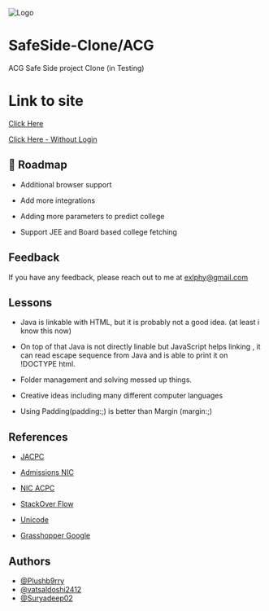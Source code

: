 ![Logo](https://cdn.discordapp.com/attachments/794818958686552145/903132306078859274/1635393906112.png)

# SafeSide-Clone/ACG
ACG Safe Side project Clone (in Testing)


# Link to site 

[Click Here](https://plushb9rry.github.io/SafeSide-Clone/index.html)


[Click Here - Without Login](https://plushb9rry.github.io/SafeSide-Clone/Secondpage/SecPage.html?text1=1234567890&psw=222222222222222222&remember=on&submit=Submit)


## 🚀 Roadmap

- Additional browser support

- Add more integrations

- Adding more parameters to predict college

- Support JEE and Board based college fetching 

  
## Feedback

If you have any feedback, please reach out to me at exlphy@gmail.com


## Lessons

- Java is linkable with HTML, but it is probably not a good idea. (at least i know this now)

- On top of that Java is not directly linable but JavaScript helps linking , it can read escape sequence from Java and is able to print it on !DOCTYPE html.

- Folder management and solving messed up things.

- Creative ideas including many different computer languages
- Using Padding(padding:;) is better than Margin (margin:;)


## References

- [JACPC](http://www.jacpcldce.ac.in/)

- [Admissions NIC](https://admissions.nic.in/guj/gujccounselling/root/Home.aspx?enc=Nm7QwHILXclJQSv2YVS+7uWbrCuNNuLvhl5/zbjO15eVFzVu8uHlIFDbOirm7N1Z)

- [NIC ACPC](https://gujacpc.nic.in/RegSys/Page/Page?PageId=1&LangId=P#)

- [StackOver Flow](https://stackoverflow.com/)

- [Unicode](http://ftp.unicode.org/Public/UNIDATA/UnicodeData.txt)

- [Grasshopper Google](https://grasshopper.app/)


## Authors

- [@Plushb9rry](https://github.com/Plushb9rry)
- [@vatsaldoshi2412](https://github.com/vatsaldoshi2412)
- [@Suryadeep02](https://github.com/Suryadeep02)







